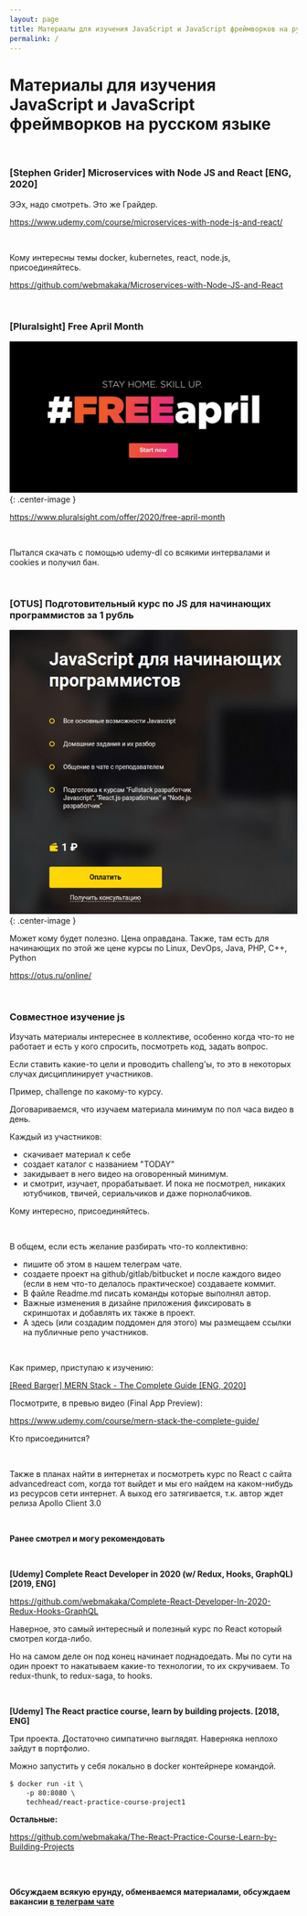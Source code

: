 ```yaml
---
layout: page
title: Материалы для изучения JavaScript и JavaScript фреймворков на русском языке
permalink: /
---
```


# Материалы для изучения JavaScript и JavaScript фреймворков на русском языке


<br/>

### [Stephen Grider] Microservices with Node JS and React [ENG, 2020]

ЭЭх, надо смотреть.
Это же Грайдер.

https://www.udemy.com/course/microservices-with-node-js-and-react/

<br/>

Кому интересны темы docker, kubernetes, react, node.js, присоединяйтесь.

https://github.com/webmakaka/Microservices-with-Node-JS-and-React


<br/>

### [Pluralsight] Free April Month

![Pluralsight Free April Month](/img/pluralsight-free-april.jpg 'Pluralsight Free April Month]'){: .center-image }

https://www.pluralsight.com/offer/2020/free-april-month


<br/>

Пытался скачать с помощью udemy-dl со всякими интервалами и cookies и получил бан.



<br/>

### [OTUS] Подготовительный курс по JS для начинающих программистов за 1 рубль

![Otus JS Видеокурс за 1 рубль](/img/otus-js-1-rub.jpg 'Otus JS Видеокурс за 1 рубль'){: .center-image }

Может кому будет полезно. Цена оправдана.
Также, там есть для начинающих по этой же цене курсы по Linux, DevOps, Java, PHP, C++, Python

https://otus.ru/online/




<br/>

### Совместное изучение js

Изучать материалы интереснее в коллективе, особенно когда что-то не работает и есть у кого спросить, посмотреть код, задать вопрос.

Если ставить какие-то цели и проводить challeng'ы, то это в некоторых случах дисциплинирует участников.

Пример, challenge по какому-то курсу.

Договариваемся, что изучаем материала минимум по пол часа видео в день.

Каждый из участников:

- скачивает материал к себе
- создает каталог с названием "TODAY"
- закидывает в него видео на оговоренный минимум.
- и смотрит, изучает, прорабатывает. И пока не посмотрел, никаких ютубчиков, твичей, сериальчиков и даже порнолабчиков.

Кому интересно, присоединяйтесь.

<br/>

В общем, если есть желание разбирать что-то коллективно:

- пишите об этом в нашем телеграм чате.
- создаете проект на github/gitlab/bitbucket и после каждого видео (если в нем что-то делалось практическое) создаваете коммит.
- В файле Readme.md писать команды которые выполнял автор.
- Важные изменения в дизайне приложения фиксировать в скриншотах и добавлять их также в проект.
- А здесь (или создадим поддомен для этого) мы размещаем ссылки на публичные репо участников.

<br/>

Как пример, приступаю к изучению:

<a href="https://github.com/webmakaka/MERN-Stack-The-Complete-Guide" rel="nofollow">[Reed Barger] MERN Stack - The Complete Guide [ENG, 2020]</a>

Посмотрите, в превью видео (Final App Preview):

https://www.udemy.com/course/mern-stack-the-complete-guide/


Кто присоединится?


<br/>

Также в планах найти в интернетах и посмотреть курс по React с сайта advancedreact com, когда тот выйдет и мы его найдем на каком-нибудь из ресурсов сети интернет. А выход его затягивается, т.к. автор ждет релиза Apollo Client 3.0

<br/>

**Ранее смотрел и могу рекомендовать**

<br/>

**[Udemy] Complete React Developer in 2020 (w/ Redux, Hooks, GraphQL) [2019, ENG]**

https://github.com/webmakaka/Complete-React-Developer-In-2020-Redux-Hooks-GraphQL

Наверное, это самый интересный и полезный курс по React который смотрел когда-либо.

Но на самом деле он под конец начинает поднадоедать. Мы по сути на один проект то накатываем какие-то технологии, то их скручиваем. То redux-thunk, to redux-saga, to hooks.

<br/>

**[Udemy] The React practice course, learn by building projects. [2018, ENG]**

Три проекта. Достаточно симпатично выглядят. Наверняка неплохо зайдут в портфолио.

Можно запустить у себя локально в docker контейрнере командой.

```
$ docker run -it \
    -p 80:8080 \
    techhead/react-practice-course-project1
```

**Остальные:**

https://github.com/webmakaka/The-React-Practice-Course-Learn-by-Building-Projects


<br/>
<br/>

**Обсуждаем всякую ерунду, обменваемся материалами, обсуждаем вакансии <a href="/chat/">в телеграм чате</a>**
